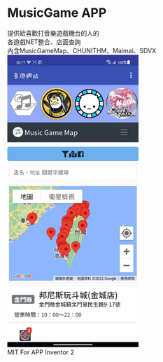 # MusicGame APP
提供給喜歡打音樂遊戲機台的人的  
各遊戲NET整合、店面查詢  
內含MusicGameMap、CHUNITHM、Maimai、SDVX  
<img src="./docs/APP.gif" width="300">  
MIT For APP Inventor 2
